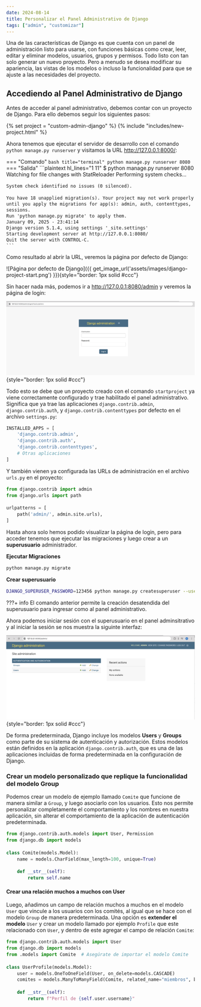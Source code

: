 ```yaml
---
date: 2024-08-14
title: Personalizar el Panel Administrativo de Django
tags: ["admin", "customizar"]
---
```


Una de las características de Django es que cuenta con un panel de administración listo para usarse, con funciones básicas como crear, leer, editar y eliminar modelos, usuarios, grupos y permisos. Todo listo con tan solo generar un nuevo proyecto. Pero a menudo se desea modificar su apariencia, las vistas de los modelos o incluso la funcionalidad para que se ajuste a las necesidades del proyecto.

<!-- more -->

## **Accediendo al Panel Administrativo de Django**

Antes de acceder al panel administrativo, debemos contar con un proyecto de Django. Para ello debemos seguir los siguientes pasos:

{% set project = "custom-admin-django" %}
{% include "includes/new-project.html" %}

Ahora tenemos que ejecutar el servidor de desarrollo con el comando `python manage.py runserver` y visitamos la URL <http://127.0.0.1:8000/>:

=== "Comando"
    ```bash title="terminal"
    python manage.py runserver 8080
    ```
=== "Salida"
    ```plaintext hl_lines="1 11"
    $ python manage.py runserver 8080
    Watching for file changes with StatReloader
    Performing system checks...

    System check identified no issues (0 silenced).

    You have 18 unapplied migration(s). Your project may not work properly until you apply the migrations for app(s): admin, auth, contenttypes, sessions.
    Run 'python manage.py migrate' to apply them.
    January 09, 2025 - 23:41:14
    Django version 5.1.4, using settings '_site.settings'
    Starting development server at http://127.0.0.1:8080/
    Quit the server with CONTROL-C.
    ```

Como resultado al abrir la URL, veremos la página por defecto de Django:

![Página por defecto de Django]({{ get_image_url('assets/images/django-project-start.png') }}){style="border: 1px solid #ccc"}

Sin hacer nada más, podemos ir a <http://127.0.0.1:8080/admin> y veremos la página de login:

![Página de login de Django admin](/assets/images/django-admin-login.png){style="border: 1px solid #ccc"}

Todo esto se debe que un proyecto creado con el comando `startproject` ya viene correctamente configurado y trae habilitado el panel administrativo. Significa que ya trae las aplicaciones `django.contrib.admin`, `django.contrib.auth`, y `django.contrib.contenttypes` por defecto en el archivo `settings.py`:

```py title="settings.py"
INSTALLED_APPS = [
    'django.contrib.admin',
    'django.contrib.auth',
    'django.contrib.contenttypes',
    # Otras aplicaciones
]
```

Y también vienen ya configurada las URLs de administración en el archivo `urls.py` en el proyecto:

```py title="urls.py" hl_lines="5"
from django.contrib import admin
from django.urls import path

urlpatterns = [
    path('admin/', admin.site.urls),
]
```

Hasta ahora solo hemos podido visualizar la página de login, pero para acceder tenemos que ejecutar las migraciones y luego crear a un **superusuario** administrador.

**Ejecutar Migraciones**

```bash title="terminal"
python manage.py migrate
```

**Crear superusuario**

```bash title="terminal"
DJANGO_SUPERUSER_PASSWORD=123456 python manage.py createsuperuser --username=admin --email=admin@example.com --noinput
```

???+ info
    El comando anterior permite la creación desatendida del superusuario para ingresar como al panel administrativo.

Ahora podemos iniciar sesión con el superusuario en el panel adminsitrativo y al iniciar la sesión se nos muestra la siguinte interfaz:
    
![Página de login de Django admin](/assets/images/django-admin-login-success.png){style="border: 1px solid #ccc"}

De forma predeterminada, Django incluye los modelos **Users** y **Groups** como parte de su sistema de autenticación y autorización. Estos modelos están definidos en la aplicación `django.contrib.auth`, que es una de las aplicaciones incluidas de forma predeterminada en la configuración de Django.

### **Crear un modelo personalizado que replique la funcionalidad del modelo Group**

Podemos crear un modelo de ejemplo llamado `Comite` que funcione de manera similar a `Group`, y luego asociarlo con los usuarios. Esto nos permite personalizar completamente el comportamiento y los nombres en nuestra aplicación, sin alterar el comportamiento de la aplicación de autenticación predeterminada.

```py title="myapp/models.py"
from django.contrib.auth.models import User, Permission
from django.db import models

class Comite(models.Model):
    name = models.CharField(max_length=100, unique=True)

    def __str__(self):
        return self.name
```


#### **Crear una relación muchos a muchos con User**

Luego, añadimos un campo de relación muchos a muchos en el modelo `User` que vincule a los usuarios con los comités, al igual que se hace con el modelo `Group` de manera predeterminada. Una opción es **extender el modelo** `User` y crear un modelo llamado por ejemplo `Profile` que este relacionado con `User`, y dentro de este agregar el campo de relación `Comite`:

```py title="myapp/models.py"
from django.contrib.auth.models import User
from django.db import models
from .models import Comite  # Asegúrate de importar el modelo Comite

class UserProfile(models.Model):
    user = models.OneToOneField(User, on_delete=models.CASCADE)
    comites = models.ManyToManyField(Comite, related_name="miembros", blank=True)

    def __str__(self):
        return f"Perfil de {self.user.username}"
```






